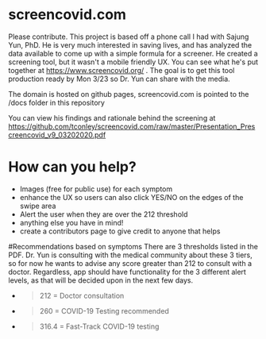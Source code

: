# screencovid.com
Please contribute. This project is based off a phone call I had with Sajung Yun, PhD. He is very much interested in saving lives, and has analyzed the data available to come up with a simple formula for a screener.  He created a screening tool, but it wasn't a mobile friendly UX. You can see what he's put together at https://www.screencovid.org/ . The goal is to get this tool production ready by Mon 3/23 so Dr. Yun can share with the media. 

The domain is hosted on github pages, screencovid.com is pointed to the /docs folder in this repository

You can view his findings and rationale behind the screening at https://github.com/tconley/screencovid.com/raw/master/Presentation_Prescreencovid_v9_03202020.pdf

# How can you help?
* Images (free for public use) for each symptom
* enhance the UX so users can also click YES/NO on the edges of the swipe area
* Alert the user when they are over the 212 threshold
* anything else you have in mind!
* create a contributors page to give credit to anyone that helps

#Recommendations based on symptoms
There are 3 thresholds listed in the PDF. Dr. Yun is consulting with the medical community about these 3 tiers, so for now he wants to advise any score greater than 212 to consult with a doctor.  Regardless, app should have functionality for the 3 different alert levels, as that will be decided upon in the next few days.
* > 212 = Doctor consultation
* > 260 = COVID-19 Testing recommended
* > 316.4 = Fast-Track COVID-19 testing

